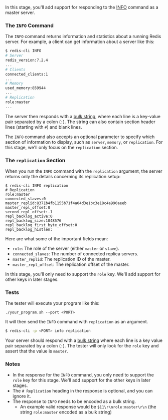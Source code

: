 In this stage, you'll add support for responding to the [INFO](https://redis.io/commands/info/) command as a master server.

### The `INFO` Command

The `INFO` command returns information and statistics about a running Redis server. For example, a client can get information about a server like this:

```bash
$ redis-cli INFO
# Server
redis_version:7.2.4
...
# Clients
connected_clients:1
...
# Memory
used_memory:859944
...
# Replication
role:master
...
```

The server then responds with a [bulk string](https://redis.io/docs/latest/develop/reference/protocol-spec/#bulk-strings), where each line is a key-value pair separated by a colon (`:`). The string can also contain section header lines (starting with `#`) and blank lines.

The `INFO` command also accepts an optional parameter to specify which section of information to display, such as `server`, `memory`, or `replication`. For this stage, we'll only focus on the `replication` section.

### The `replication` Section

When you run the `INFO` command with the `replication` argument, the server returns only the details concerning its replication setup:

```
$ redis-cli INFO replication
# Replication
role:master
connected_slaves:0
master_replid:8371b4fb1155b71f4a04d3e1bc3e18c4a990aeeb
master_repl_offset:0
second_repl_offset:-1
repl_backlog_active:0
repl_backlog_size:1048576
repl_backlog_first_byte_offset:0
repl_backlog_histlen:
```

Here are what some of the important fields mean:

- `role`: The role of the server (either `master` or `slave`).
- `connected_slaves`: The number of connected replica servers.
- `master_replid`: The replication ID of the master.
- `master_repl_offset`: The replication offset of the master.

In this stage, you'll only need to support the `role` key. We'll add support for other keys in later stages.

### Tests

The tester will execute your program like this:

```
./your_program.sh --port <PORT>
```

It will then send the `INFO` command with `replication` as an argument.

```bash
$ redis-cli -p <PORT> info replication
```

Your server should respond with a [bulk string](https://redis.io/docs/latest/develop/reference/protocol-spec/#bulk-strings) where each line
is a key value pair separated by a colon (`:`). The tester will only look for the `role` key and assert that the value is `master`.

### Notes

- In the response for the `INFO` command, you only need to support the `role` key for this stage. We'll add support for the other keys in later stages.
- The `# Replication` heading in the response is optional, and you can ignore it.
- The response to `INFO` needs to be encoded as a bulk string.
  - An example valid response would be `$11\r\nrole:master\r\n` (the string `role:master` encoded as a bulk string)
